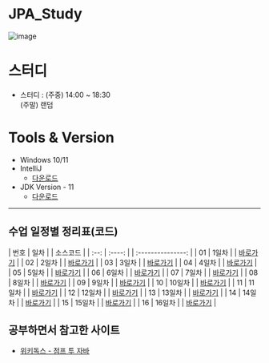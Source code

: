 # JPA_Study

![image](https://github.com/Chae-Haram/JPA_Reapeat/assets/147151314/a5c59b7e-49a0-4a96-ad9b-fb11ec4a4398)



# 스터디

- 스터디 : (주중) 14:00 ~ 18:30
  <br/> (주말) 랜덤

# Tools & Version

- Windows 10/11
- IntelliJ
  - [다운로드](https://www.jetbrains.com/ko-kr/idea/)
- JDK Version - 11
  - [다운로드](https://www.oracle.com/kr/java/technologies/javase/jdk11-archive-downloads.html)

---

## 수업 일정별 정리표(코드)

| 번호 |  일차  |  |     소스코드      |
| :--: | :----: | | :---------------: |
|  01  | 1일차  | | [바로가기][Day01] |
|  02  | 2일차  | | [바로가기][Day02] |
|  03  | 3일차  | | [바로가기][Day03] |
|  04  | 4일차  | | [바로가기][Day04] |
|  05  | 5일차  | | [바로가기][Day05] |
|  06  | 6일차  | | [바로가기][Day06] |
|  07  | 7일차  | | [바로가기][Day07] |
|  08  | 8일차  | | [바로가기][Day08] |
|  09  | 9일차  | | [바로가기][Day09] |
|  10  | 10일차 | | [바로가기][Day10] |
|  11  | 11일차 | | [바로가기][Day11] |
|  12  | 12일차 | | [바로가기][Day12] |
|  13  | 13일차 | | [바로가기][Day13] |
|  14  | 14일차 | | [바로가기][Day14] |
|  15  | 15일차 | | [바로가기][Day15] |
|  16  | 16일차 | | [바로가기][Day16] |


## 공부하면서 참고한 사이트

- [위키독스 - 점프 투 자바](https://wikidocs.net/book/31)

[Day01]: ./Day01/src/main/java/hellojpa/
[Day02]: ./Day02/src/main/java/hellojpa/
[Day03]: ./Day03/
[Day04]: ./Day04/
[Day05]: ./Day05/
[Day06]: ./Day06/
[Day07]: ./Day07/jpashop/
[Day08]: ./Day08/jpashop2/
[Day09]: ./Day09/jpashop3/
[Day10]: ./Day10/jpashop_api/
[Day11]: ./Day11/jpashop_api_2/
[Day12]: ./Day12/jpashop_api_3/
[Day13]: ./Day13/data-jpa/
[Day14]: ./Day14/data-jpa/
[Day15]: ./Day15/querydsl/
[Day16]: ./Day16/practice/


